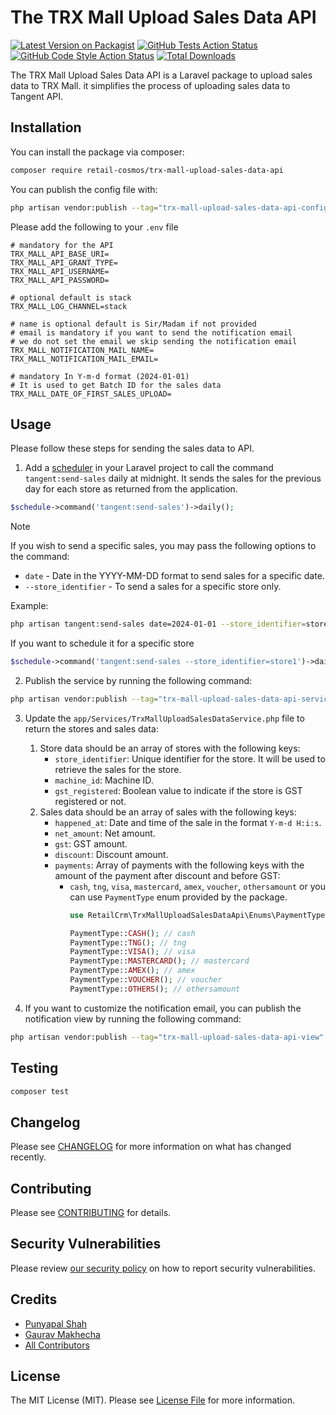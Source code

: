 # The TRX Mall Upload Sales Data API

[![Latest Version on Packagist](https://img.shields.io/packagist/v/retail-cosmos/trx-mall-upload-sales-data-api.svg?style=flat-square)](https://packagist.org/packages/retail-cosmos/trx-mall-upload-sales-data-api)
[![GitHub Tests Action Status](https://img.shields.io/github/actions/workflow/status/retail-cosmos/trx-mall-upload-sales-data-api/run-tests.yml?branch=main&label=tests&style=flat-square)](https://github.com/retail-cosmos/trx-mall-upload-sales-data-api/actions?query=workflow%3Arun-tests+branch%3Amain)
[![GitHub Code Style Action Status](https://img.shields.io/github/actions/workflow/status/retail-cosmos/trx-mall-upload-sales-data-api/fix-php-code-style-issues.yml?branch=main&label=code%20style&style=flat-square)](https://github.com/retail-cosmos/trx-mall-upload-sales-data-api/actions?query=workflow%3A"Fix+PHP+code+style+issues"+branch%3Amain)
[![Total Downloads](https://img.shields.io/packagist/dt/retail-cosmos/trx-mall-upload-sales-data-api.svg?style=flat-square)](https://packagist.org/packages/retail-cosmos/trx-mall-upload-sales-data-api)

The TRX Mall Upload Sales Data API is a Laravel package to upload sales data to TRX Mall. it simplifies the process of uploading sales data to Tangent API.

## Installation

You can install the package via composer:

```bash
composer require retail-cosmos/trx-mall-upload-sales-data-api
```

You can publish the config file with:

```bash
php artisan vendor:publish --tag="trx-mall-upload-sales-data-api-config"
```

Please add the following to your `.env` file

```dotenv
# mandatory for the API
TRX_MALL_API_BASE_URI=
TRX_MALL_API_GRANT_TYPE=
TRX_MALL_API_USERNAME=
TRX_MALL_API_PASSWORD=

# optional default is stack
TRX_MALL_LOG_CHANNEL=stack

# name is optional default is Sir/Madam if not provided
# email is mandatory if you want to send the notification email
# we do not set the email we skip sending the notification email
TRX_MALL_NOTIFICATION_MAIL_NAME=
TRX_MALL_NOTIFICATION_MAIL_EMAIL=

# mandatory In Y-m-d format (2024-01-01) 
# It is used to get Batch ID for the sales data
TRX_MALL_DATE_OF_FIRST_SALES_UPLOAD=

```


## Usage

Please follow these steps for sending the sales data to API.

1. Add a [scheduler](https://laravel.com/docs/10.x/scheduling) in your Laravel project to call the command `tangent:send-sales` daily at midnight. It sends the sales for the previous day for each store as returned from the application.

```php
$schedule->command('tangent:send-sales')->daily();
```

> [!NOTE]
> If you wish to send a specific sales, you may pass the following options to the command:
>    - `date` - Date in the YYYY-MM-DD format to send sales for a specific date.
>    - `--store_identifier` - To send a sales for a specific store only.

Example:

```bash
php artisan tangent:send-sales date=2024-01-01 --store_identifier=store1
```
If you want to schedule it for a specific store

```php
$schedule->command('tangent:send-sales --store_identifier=store1')->daily();
```

2. Publish the service by running the following command:

```bash
php artisan vendor:publish --tag="trx-mall-upload-sales-data-api-service"
```

3. Update the `app/Services/TrxMallUploadSalesDataService.php` file to return the stores and sales data:
    
    1. Store data should be an array of stores with the following keys:
        - `store_identifier`: Unique identifier for the store. It will be used to retrieve the sales for the store.
        - `machine_id`: Machine ID.
        - `gst_registered`: Boolean value to indicate if the store is GST registered or not.
    2. Sales data should be an array of sales with the following keys:
        - `happened_at`: Date and time of the sale in the format `Y-m-d H:i:s`.
        - `net_amount`: Net amount.
        - `gst`: GST amount.
        - `discount`: Discount amount.
        - `payments`: Array of payments with the following keys with the amount of the payment after discount and before GST:
            - `cash`, `tng`, `visa`, `mastercard`, `amex`, `voucher`, `othersamount` or you can use `PaymentType` enum provided by the package.
                ```php
                use RetailCrm\TrxMallUploadSalesDataApi\Enums\PaymentType;
    
                PaymentType::CASH(); // cash
                PaymentType::TNG(); // tng
                PaymentType::VISA(); // visa
                PaymentType::MASTERCARD(); // mastercard
                PaymentType::AMEX(); // amex
                PaymentType::VOUCHER(); // voucher
                PaymentType::OTHERS(); // othersamount
                ```

4. If you want to customize the notification email, you can publish the notification view by running the following command:

```bash
php artisan vendor:publish --tag="trx-mall-upload-sales-data-api-view"
```

## Testing

```bash
composer test
```

## Changelog

Please see [CHANGELOG](CHANGELOG.md) for more information on what has changed recently.

## Contributing

Please see [CONTRIBUTING](CONTRIBUTING.md) for details.

## Security Vulnerabilities

Please review [our security policy](../../security/policy) on how to report security vulnerabilities.

## Credits

- [Punyapal Shah](https://github.com/MrPunyapal])
- [Gaurav Makhecha](https://github.com/gauravmak)
- [All Contributors](../../contributors)

## License

The MIT License (MIT). Please see [License File](LICENSE.md) for more information.
